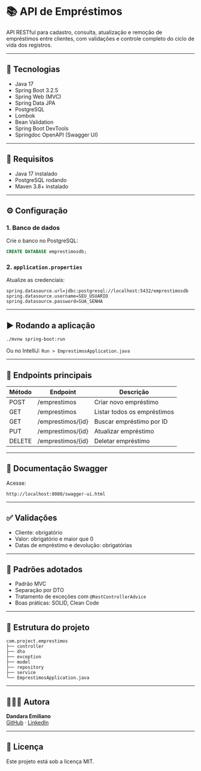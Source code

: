 # 📚 API de Empréstimos

API RESTful para cadastro, consulta, atualização e remoção de empréstimos entre clientes, com validações e controle completo do ciclo de vida dos registros.

---

## 🚀 Tecnologias

- Java 17
- Spring Boot 3.2.5
- Spring Web (MVC)
- Spring Data JPA
- PostgreSQL
- Lombok
- Bean Validation
- Spring Boot DevTools
- Springdoc OpenAPI (Swagger UI)

---

## 🔧 Requisitos

- Java 17 instalado
- PostgreSQL rodando
- Maven 3.8+ instalado

---

## ⚙️ Configuração

### 1. Banco de dados

Crie o banco no PostgreSQL:

```sql
CREATE DATABASE emprestimosdb;
```

### 2. `application.properties`

Atualize as credenciais:

```properties
spring.datasource.url=jdbc:postgresql://localhost:5432/emprestimosdb
spring.datasource.username=SEU_USUARIO
spring.datasource.password=SUA_SENHA
```

---

## ▶️ Rodando a aplicação

```bash
./mvnw spring-boot:run
```

Ou no IntelliJ: `Run > EmprestimosApplication.java`

---

## 📮 Endpoints principais

| Método | Endpoint            | Descrição                     |
|--------|---------------------|-------------------------------|
| POST   | /emprestimos        | Criar novo empréstimo         |
| GET    | /emprestimos        | Listar todos os empréstimos  |
| GET    | /emprestimos/{id}   | Buscar empréstimo por ID     |
| PUT    | /emprestimos/{id}   | Atualizar empréstimo         |
| DELETE | /emprestimos/{id}   | Deletar empréstimo           |

---

## 📑 Documentação Swagger

Acesse:

```
http://localhost:8080/swagger-ui.html
```

---

## ✅ Validações

- Cliente: obrigatório
- Valor: obrigatório e maior que 0
- Datas de empréstimo e devolução: obrigatórias

---

## 🧠 Padrões adotados

- Padrão MVC
- Separação por DTO
- Tratamento de exceções com `@RestControllerAdvice`
- Boas práticas: SOLID, Clean Code

---

## 📁 Estrutura do projeto

```
com.project.emprestimos
├── controller
├── dto
├── exception
├── model
├── repository
├── service
└── EmprestimosApplication.java
```

---

## 👩🏻‍💻 Autora

**Dandara Emiliano**  
[GitHub](https://github.com/DandaraEmiliano) · [LinkedIn](https://linkedin.com/in/dandaraemiliano)

---

## 📝 Licença

Este projeto está sob a licença MIT.
